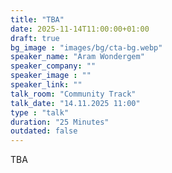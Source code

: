 ```yaml
---
title: "TBA"
date: 2025-11-14T11:00:00+01:00
draft: true
bg_image : "images/bg/cta-bg.webp"
speaker_name: "Aram Wondergem"
speaker_company: ""
speaker_image : ""
speaker_link: ""
talk_room: "Community Track"
talk_date: "14.11.2025 11:00"
type : "talk"
duration: "25 Minutes"
outdated: false
---
```


TBA
